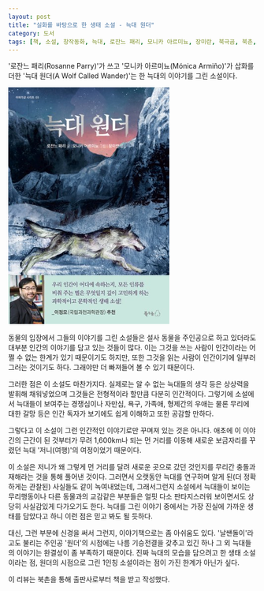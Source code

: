 ```yaml
---
layout: post
title: "실화를 바탕으로 한 생태 소설 - 늑대 원더"
category: 도서
tags: [책, 소설, 창작동화, 늑대, 로잔느 패리, 모니카 아르미뇨, 장미란, 북극곰, 북촌, 서평]
---
```


'로잔느 패리(Rosanne Parry)'가 쓰고
'모니카 아르미뇨(Mónica Armiño)'가 삽화를 더한
'늑대 원더(A Wolf Called Wander)'는
한 늑대의 이야기를 그린 소설이다.

![표지](/images/a-wolf-called-wander-book-h480.jpg)

동물의 입장에서 그들의 이야기를 그린 소설들은
설사 동물을 주인공으로 하고 있더라도 대부분 인간의 이야기를 담고 있는 것들이 많다.
이는 그것을 쓰는 사람이 인간이라는 어쩔 수 없는 한계가 있기 때문이기도 하지만,
또한 그것을 읽는 사람이 인간이기에 일부러 그러는 것이기도 하다.
그래야만 더 빠져들어 볼 수 있기 때문이다.

그러한 점은 이 소설도 마찬가지다.
실제로는 알 수 없는 늑대들의 생각 등은 상상력을 발휘해 채워넣었으며
그것들은 전형적이라 할만큼 다분히 인간적이다.
그렇기에 소설에서 늑대들이 보여주는 경쟁심이나 자만심, 욕구, 가족애, 형제간의 우애는 물론 무리에 대한 갈망 등은
인간 독자가 보기에도 쉽게 이해하고 또한 공감할 만하다.

그렇다고 이 소설이 그런 인간적인 이야기로만 꾸며져 있는 것은 아니다.
애초에 이 이야긴의 근간이 된 것부터가
무려 1,600km나 되는 먼 거리를 이동해 새로운 보금자리를 꾸렸던
늑대 '저니(여행)'의 여정이었기 때문이다.

이 소설은 저니가 왜 그렇게 먼 거리를 달려 새로운 곳으로 갔던 것인지를
무리간 충돌과 재해라는 것을 통해 풀어낸 것이다.
그러면서 오랫동안 늑대를 연구하며 알게 된(더 정확하게는 관찰된) 사실들도 같이 녹여내었는데,
그래서그런지 소설에서 늑대들이 보이는 무리행동이나 다른 동물과의 교감같은 부분들은
얼핏 다소 판타지스러워 보이면서도 상당히 사실감있게 다가오기도 한다.
늑대를 그린 이야기 중에서는 가장 진실에 가까운 생태를 담았다고 하니 이런 점은 믿고 봐도 될 듯하다.

대신, 그런 부분에 신경을 써서 그런지, 이야기책으로는 좀 아쉬움도 있다.
'날쌘돌이'라고도 불리는 주인공 '원더'의 시점에는 나름 기승전결을 갖추고 있긴 하나
그 외 늑대들의 이야기는 완결성이 좀 부족하기 때문이다.
진짜 늑대의 모습을 담으려고 한 생태 소설이라는 점,
원더의 시점으로 그린 1인칭 소설이라는 점이 가진 한계가 아닌가 싶다.



<div class="im im-info">
이 리뷰는 북촌을 통해 출판사로부터 책을 받고 작성했다.
</div>
